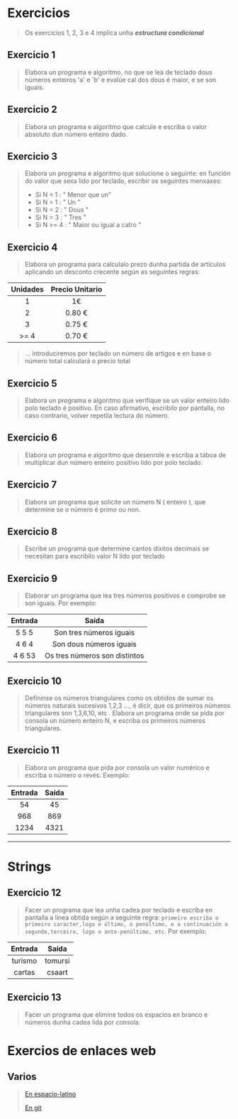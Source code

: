 
# Exercicios
> Os exercicios 1, 2, 3 e 4 implica unha ***estructura condicional***
>

## Exercicio 1

> Elabora un programa e algoritmo, no que se lea de teclado dous números enteiros 'a' e 'b' e evalúe cal dos dous é maior, e se son iguais.


## Exercicio 2

> Elabora un programa e algoritmo que calcule e escriba o valor absoluto dun número enteiro dado. 

## Exercicio 3

> Elabora un programa e algoritmo que solucione o seguinte:
> en función do valor que sexa lido por teclado, escribir os seguintes menxaxes: 
>  - Si N < 1 : " Menor que un"
>  - Si N = 1 : " Un "
>  - Si N = 2 : " Dous "
>  - Si N = 3 : " Tres "
>  - Si N >= 4 : " Maior ou igual a catro "

## Exercicio 4
> Elabora un programa para calculalo prezo dunha partida de artículos aplicando un desconto crecente según as seguintes regras:


Unidades | Precio Unitario |
:-----------: | :-----------: |
|1 | 1€ | 
|2 | 0.80 € 
|3 | 0.75 €
| >= 4 | 0.70 €
> ... introduciremos por teclado un número de artigos e en base o número total calculará o precio total

## Exercicio 5
> Elabora un programa e algoritmo que verifique se un valor enteiro lido polo teclado é positivo. En caso afirmativo, escribilo por pantalla, no caso contrario, volver repetila lectura do número.

## Exercicio 6
> Elabora un programa e algoritmo que desenrole e escriba a táboa de multiplicar dun número enteiro positivo lido por polo teclado.


## Exercicio 7
> Elabora un programa que solicite un número N ( enteiro ), que determine se o número é primo ou non.

## Exercicio 8 
> Escribe un programa que determine cantos díxitos decimais se necesitan para escribilo valor N lido por teclado

## Exercicio 9
> Elaborar un programa que lea tres números positivos e comprobe se son iguais. Por exemplo:

Entrada | Saída |
:-----------: | :-----------: |
|5 5 5 | Son tres números iguais | 
|4 6 4 | Son dous números iguais | 
|4 6 53 | Os tres números son distintos | 

## Exercicio 10
> Defíninse os números triangulares como os obtidos de sumar os números naturais sucesivos 1,2,3 ..., é dicir, que os primeiros números triangulares son 1,3,6,10, etc .
> Elabora un programa onde se pida por consola un número enteiro N, e escriba os primeiros números triangulares.

## Exercicio 11
> Elabora un programa que pida por consola un valor numérico e escriba o número o revés. Exemplo:

Entrada | Saída |
:-----------: | :-----------: |
|54 |45 | 
|968 | 869 | 
|1234 | 4321 | 


---
# Strings

## Exercicio 12
> Facer un programa que lea unha cadea por teclado e escriba en pantalla a línea obtida según a seguinte regra: `primeiro escriba o primeiro caracter,logo o último, o penúltimo, e a continuación o segundo,terceiro, logo o ante-penúltimo, etc`.
> Por exemplo:

Entrada | Saída |
:-----------: | :-----------: |
|turismo |tomursi | 
|cartas | csaart | 

## Exercicio 13
> Facer un programa que elimine todos os espacios en branco e números dunha cadea lida por consola.



# Exercios de enlaces web
## Varios
> [En espacio-latino](https://javascript.espaciolatino.com/evaluar/clases-objetos.html)
>
> [En git](https://gist.github.com/a0viedo/58d8dc8a0d67e7711ebf.js)

